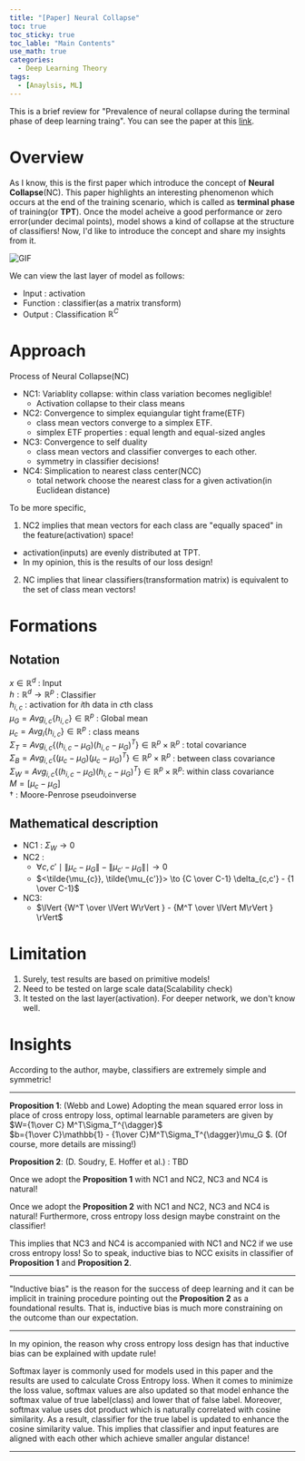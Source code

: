 ```yaml
---
title: "[Paper] Neural Collapse"
toc: true
toc_sticky: true
toc_lable: "Main Contents"
use_math: true
categories:
  - Deep Learning Theory
tags:
  - [Anaylsis, ML]
---
```


This is a brief review for "Prevalence of neural collapse during the terminal phase of deep learning traing". You can see the paper at this [link](https://www.pnas.org/doi/10.1073/pnas.2015509117).

# Overview

As I know, this is the first paper which introduce the concept of **Neural Collapse**(NC). This paper highlights an interesting phenomenon which occurs at the end of the training scenario, which is called as **terminal phase** of training(or **TPT**). Once the model acheive a good performance or zero error(under decimal points), model shows a kind of collapse at the structure of classifiers! Now, I'd like to introduce the concept and share my insights from it.

![GIF](/assets/images/paper/neural_collapse.gif)

We can view the last layer of model as follows:
- Input : activation
- Function : classifier(as a matrix transform)
- Output : Classification $\mathbb{R}^C$

# Approach

Process of Neural Collapse(NC)
- NC1: Variablity collapse: within class variation becomes negligible! 
  - Activation collapse to their class means
- NC2: Convergence to simplex equiangular tight frame(ETF)
  - class mean vectors converge to a simplex ETF.
  - simplex ETF properties : equal length and equal-sized angles
- NC3: Convergence to self duality
  - class mean vectors and classifier converges to each other.
  - symmetry in classifier decisions!
- NC4: Simplication to nearest class center(NCC)
  - total network choose the nearest class for a given activation(in Euclidean distance)

To be more specific, <br>
1. NC2 implies that mean vectors for each class are "equally spaced" in the feature(activation) space!
  - activation(inputs) are evenly distributed at TPT.
  - In my opinion, this is the results of our loss design! 
2. NC implies that linear classifiers(transformation matrix) is equivalent to the set of class mean vectors!

# Formations

## Notation

$x\in\mathbb{R}^d$ : Input <br>
$h:\mathbb{R}^d\to\mathbb{R}^p$ : Classifier <br>
$h_{i,c}$ : activation for $i$th data in $c$th class <br>
$\mu_{G}=Avg_{i,c} \lbrace h_{i,c} \rbrace \in \mathbb{R}^p$ : Global mean<br>
$\mu_c=Avg_{i}\lbrace h_{i,c}\rbrace \in \mathbb{R}^p$ : class means<br>
 $\Sigma_T = Avg_{i,c}\lbrace (h_{i,c}-\mu_G)(h_{i,c}-\mu_G)^T \rbrace \in \mathbb{R}^p \times \mathbb{R}^p$ : total covariance<br>
$\Sigma_B = Avg_{i,c}\lbrace (\mu_{c}-\mu_G)(\mu_{c}-\mu_G)^T \rbrace \in \mathbb{R}^p \times \mathbb{R}^p$ : between class covariance<br>
$\Sigma_W = Avg_{i,c}\lbrace (h_{i,c}-\mu_G)(h_{i,c}-\mu_G)^T \rbrace \in \mathbb{R}^p \times \mathbb{R}^p$: within class covariance <br>
$M = [\mu_c - \mu_G]$<br>
$\dagger$ : Moore-Penrose pseudoinverse

## Mathematical description

- NC1 : $\Sigma_W\to 0$
- NC2 : <br>
  - $\forall c,c' \mid \lVert \mu_c - \mu_G\rVert - \lVert \mu_{c'} - \mu_G\rVert \mid \to 0$
  - $<\tilde{\mu_{c}}, \tilde{\mu_{c'}}> \to {C \over C-1} \delta_{c,c'} - {1 \over C-1}$
- NC3:
  - $\lVert {W^T \over \lVert W\rVert }  - {M^T \over \lVert M\rVert } \rVert$

# Limitation

1. Surely, test results are based on primitive models!
2. Need to be tested on large scale data(Scalability check)
3. It tested on the last layer(activation). For deeper network, we don't know well.


# Insights


According to the author, maybe, classifiers are extremely simple and symmetric!

---

**Proposition 1**: (Webb and Lowe) Adopting the mean squared error loss in place of cross entropy loss, optimal learnable parameters are given by<br>
$W={1\over C} M^T\Sigma_T^{\dagger}$<br>
$b={1\over C}\mathbb{1} - {1\over C}M^T\Sigma_T^{\dagger}\mu_G $.
(Of course, more details are missing!)

**Proposition 2**: (D. Soudry, E. Hoffer et al.) : TBD

Once we adopt the **Proposition 1** with NC1 and NC2, NC3 and NC4 is natural!

Once we adopt the **Proposition 2** with NC1 and NC2, NC3 and NC4 is natural! Furthermore, cross entropy loss design maybe constraint on the classifier!

This implies that NC3 and NC4 is accompanied with NC1 and NC2 if we use cross entropy loss! So to speak, inductive bias to NCC exisits in classifier of **Proposition 1** and **Proposition 2**.

---

"Inductive bias" is the reason for the success of deep learning and it can be implicit in training procedure pointing out the **Proposition 2** as a foundational results. That is, inductive bias is much more constraining on the outcome than our expectation.

---

In my opinion, the reason why cross entropy loss design has that inductive bias can be explained with update rule! 

Softmax layer is commonly used for models used in this paper and the results are used to calculate Cross Entropy loss. When it comes to minimize the loss value, softmax values are also updated so that model enhance the softmax value of true label(class) and lower that of false label. Moreover, softmax value uses dot product which is naturally correlated with cosine similarity. As a result, classifier for the true label is updated to enhance the cosine similarity value. This implies that classifier and input features are aligned with each other which achieve smaller angular distance!

---
